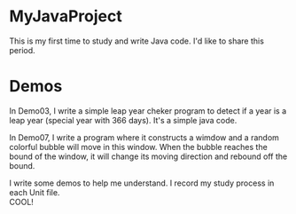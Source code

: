 # MyJavaProject
This is my first time to study and write Java code. I'd like to share this period. 

# Demos

In Demo03, I write a simple leap year cheker program to detect if a year is a leap year (special year with 366 days). It's a simple java code.</br>

In Demo07, I write a program where it constructs a wimdow and a random colorful bubble will move in this window. When the bubble reaches the bound of the window, it will change its moving direction and rebound off the bound.</br>

I write some demos to help me understand. I record my study process in each Unit file. </br>
COOL! </br>


